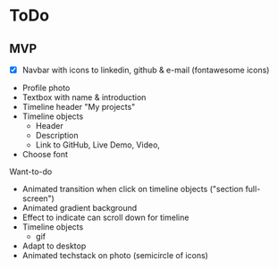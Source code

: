 # ToDo

## MVP
* [x] Navbar with icons to linkedin, github & e-mail (fontawesome icons)
* Profile photo
* Textbox with name & introduction
* Timeline header "My projects"
* Timeline objects
    - Header
    - Description
    - Link to GitHub, Live Demo, Video, 
* Choose font

Want-to-do
* Animated transition when click on timeline objects ("section full-screen")
* Animated gradient background
* Effect to indicate can scroll down for timeline
* Timeline objects
    - gif
* Adapt to desktop
* Animated techstack on photo (semicircle of icons)
